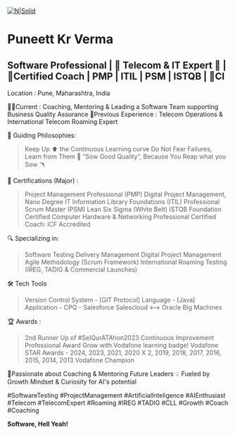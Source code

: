 [![N|Solid](https://cldup.com/dTxpPi9lDf.thumb.png)](https://nodesource.com/products/nsolid)
# Puneett Kr Verma
## Software Professional | 🚀 Telecom & IT Expert 📶 |🎯Certified Coach | PMP | ITIL | PSM | ISTQB | 📜CI
Location : Pune, Maharashtra, India


🧑‍💻Current : Coaching, Mentoring & Leading a Software Team supporting Business Quality Assurance
📶Previous Experience : Telecom Operations & International Telecom Roaming Expert

🚀 Guiding Philosophies:
> Keep Up ⬆️ the Continuous Learning curve 
> Do Not Fear Failures, Learn from Them 📑️
> “Sow Good Quality”, Because You Reap what you Sow 🪃️

📜 Certifications (Major) :

> Project Management Professional (PMP)
> Digital Project Management, Nano Degree
> IT Information Library Foundations (ITIL)
> Professional Scrum Master (PSM)
> Lean Six Sigma (White Belt)
> ISTQB Foundation
> Certified Computer Hardware & Networking Professional
> Certified Coach: ICF Accredited

🔍 Specializing in:
> Software Testing Delivery Management
> Digital Project Management
> Agile Methodology (Scrum Framework)
> International Roaming Testing (IREG, TADIG & Commercial Launches)

🛠️ Tech Tools

> Version Control System - [GIT Protocol]
> Language - [Java]
> Application - CPQ - Salesforce Salescloud <--> Oracle Big Machines

🏆 Awards :
> 2nd Runner Up of #SelQurATAhon2023
> Continuous Improvement Professional Award
> Grow with Vodafone learning badge!
> Vodafone STAR Awards - 2024, 2023, 2021, 2020 X 2, 2019, 2018, 2017, 2016, 2015, 2014, 2013
> Vodafone Champion

🌟Passionate about Coaching & Mentoring Future Leaders 💡 Fueled by Growth Mindset & Curiosity for AI's potential

#SoftwareTesting #ProjectManagement #ArtificialInteligence #AIEnthusiast #Telecom #TelecomExpert #Roaming #IREG #TADIG #CLL #Growth #Coach #Coaching





**Software, Hell Yeah!**

